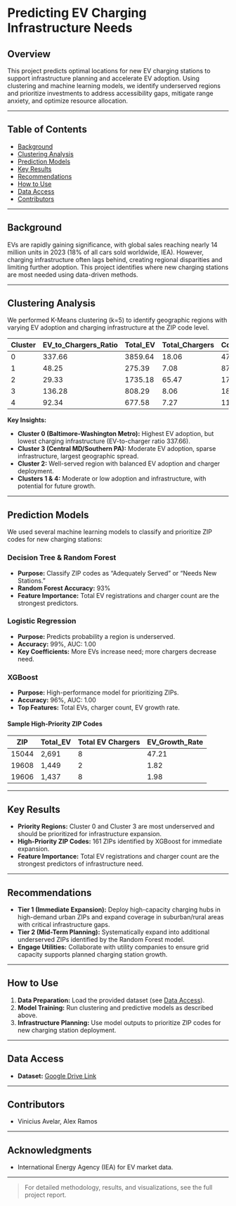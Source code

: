 # Predicting EV Charging Infrastructure Needs

## Overview

This project predicts optimal locations for new EV charging stations to support infrastructure planning and accelerate EV adoption. Using clustering and machine learning models, we identify underserved regions and prioritize investments to address accessibility gaps, mitigate range anxiety, and optimize resource allocation.

---

## Table of Contents

- [Background](#background)
- [Clustering Analysis](#clustering-analysis)
- [Prediction Models](#prediction-models)
- [Key Results](#key-results)
- [Recommendations](#recommendations)
- [How to Use](#how-to-use)
- [Data Access](#data-access)
- [Contributors](#contributors)

---

## Background

EVs are rapidly gaining significance, with global sales reaching nearly 14 million units in 2023 (18% of all cars sold worldwide, IEA). However, charging infrastructure often lags behind, creating regional disparities and limiting further adoption. This project identifies where new charging stations are most needed using data-driven methods.

---

## Clustering Analysis

We performed K-Means clustering (k=5) to identify geographic regions with varying EV adoption and charging infrastructure at the ZIP code level.

| Cluster | EV_to_Chargers_Ratio | Total_EV | Total_Chargers | Count_ZIP |
| ------- | -------------------- | -------- | -------------- | --------- |
| 0       | 337.66               | 3859.64  | 18.06          | 47        |
| 1       | 48.25                | 275.39   | 7.08           | 87        |
| 2       | 29.33                | 1735.18  | 65.47          | 17        |
| 3       | 136.28               | 808.29   | 8.06           | 189       |
| 4       | 92.34                | 677.58   | 7.27           | 113       |

**Key Insights:**

- **Cluster 0 (Baltimore-Washington Metro):** Highest EV adoption, but lowest charging infrastructure (EV-to-charger ratio 337.66).
- **Cluster 3 (Central MD/Southern PA):** Moderate EV adoption, sparse infrastructure, largest geographic spread.
- **Cluster 2:** Well-served region with balanced EV adoption and charger deployment.
- **Clusters 1 & 4:** Moderate or low adoption and infrastructure, with potential for future growth.

---

## Prediction Models

We used several machine learning models to classify and prioritize ZIP codes for new charging stations:

### Decision Tree & Random Forest

- **Purpose:** Classify ZIP codes as “Adequately Served” or “Needs New Stations.”
- **Random Forest Accuracy:** 93%
- **Feature Importance:** Total EV registrations and charger count are the strongest predictors.

### Logistic Regression

- **Purpose:** Predicts probability a region is underserved.
- **Accuracy:** 99%, AUC: 1.00
- **Key Coefficients:** More EVs increase need; more chargers decrease need.

### XGBoost

- **Purpose:** High-performance model for prioritizing ZIPs.
- **Accuracy:** 96%, AUC: 1.00
- **Top Features:** Total EVs, charger count, EV growth rate.

#### Sample High-Priority ZIP Codes

| ZIP   | Total_EV | Total EV Chargers | EV_Growth_Rate |
|-------|----------|------------------|----------------|
| 15044 | 2,691    | 8                | 47.21          |
| 19608 | 1,449    | 2                | 1.82           |
| 19606 | 1,437    | 8                | 1.98           |

---

## Key Results

- **Priority Regions:** Cluster 0 and Cluster 3 are most underserved and should be prioritized for infrastructure expansion.
- **High-Priority ZIP Codes:** 161 ZIPs identified by XGBoost for immediate expansion.
- **Feature Importance:** Total EV registrations and charger count are the strongest predictors of infrastructure need.

---

## Recommendations

- **Tier 1 (Immediate Expansion):** Deploy high-capacity charging hubs in high-demand urban ZIPs and expand coverage in suburban/rural areas with critical infrastructure gaps.
- **Tier 2 (Mid-Term Planning):** Systematically expand into additional underserved ZIPs identified by the Random Forest model.
- **Engage Utilities:** Collaborate with utility companies to ensure grid capacity supports planned charging station growth.

---

## How to Use

1. **Data Preparation:** Load the provided dataset (see [Data Access](#data-access)).
2. **Model Training:** Run clustering and predictive models as described above.
3. **Infrastructure Planning:** Use model outputs to prioritize ZIP codes for new charging station deployment.

---

## Data Access

- **Dataset:** [Google Drive Link](https://drive.google.com/drive/folders/1cU3GjIVZwW5VBjZ2XxLVi8irJq4y69iz?usp=sharing)

---

## Contributors

- Vinicius Avelar, Alex Ramos

---

## Acknowledgments

- International Energy Agency (IEA) for EV market data.

---

> For detailed methodology, results, and visualizations, see the full project report.
